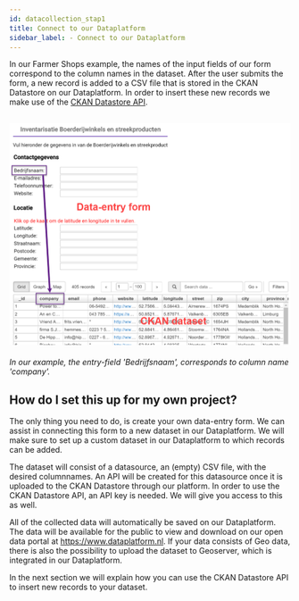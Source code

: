 ```yaml
---
id: datacollection_stap1
title: Connect to our Dataplatform
sidebar_label: - Connect to our Dataplatform
---
```


In our Farmer Shops example, the names of the input fields of our form correspond to the column names in the dataset. After the user submits the form, a new record is added to a CSV file that is stored in the CKAN Datastore on our Dataplatform. In order to insert these new records we make use of the <a href="https://docs.ckan.org/en/latest/maintaining/datastore.html#the-datastore-api" target="_blank">CKAN Datastore API</a>.

![Harvester title field](assets/DataToolkit/DataToolkit_columns.png)
---
*In our example, the entry-field 'Bedrijfsnaam', corresponds to column name 'company'.*

## How do I set this up for my own project?

The only thing you need to do, is create your own data-entry form. We can assist in connecting this form to a new dataset in our Dataplatform. We will make sure to set up a custom dataset in our Dataplatform to which records can be added. 

The dataset will consist of a datasource, an (empty) CSV file, with the desired columnnames. An API will be created for this datasource once it is uploaded to the CKAN Datastore through our platform. In order to use the CKAN Datastore API, an API key is needed. We will give you access to this as well.

All of the collected data will automatically be saved on our Dataplatform. The data will be available for the public to view and download on our open data portal at https://www.dataplatform.nl. If your data consists of Geo data, there is also the possibility to upload the dataset to Geoserver, which is integrated in our Dataplatform.

In the next section we will explain how you can use the CKAN Datastore API to insert new records to your dataset.








